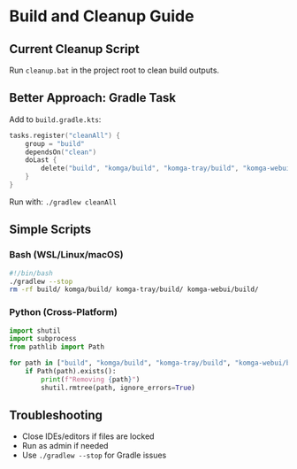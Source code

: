 # Build and Cleanup Guide

## Current Cleanup Script

Run `cleanup.bat` in the project root to clean build outputs.

## Better Approach: Gradle Task

Add to `build.gradle.kts`:

```kotlin
tasks.register("cleanAll") {
    group = "build"
    dependsOn("clean")
    doLast {
        delete("build", "komga/build", "komga-tray/build", "komga-webui/build")
    }
}
```

Run with: `./gradlew cleanAll`

## Simple Scripts

### Bash (WSL/Linux/macOS)
```bash
#!/bin/bash
./gradlew --stop
rm -rf build/ komga/build/ komga-tray/build/ komga-webui/build/
```

### Python (Cross-Platform)
```python
import shutil
import subprocess
from pathlib import Path

for path in ["build", "komga/build", "komga-tray/build", "komga-webui/build"]:
    if Path(path).exists():
        print(f"Removing {path}")
        shutil.rmtree(path, ignore_errors=True)
```

## Troubleshooting
- Close IDEs/editors if files are locked
- Run as admin if needed
- Use `./gradlew --stop` for Gradle issues

